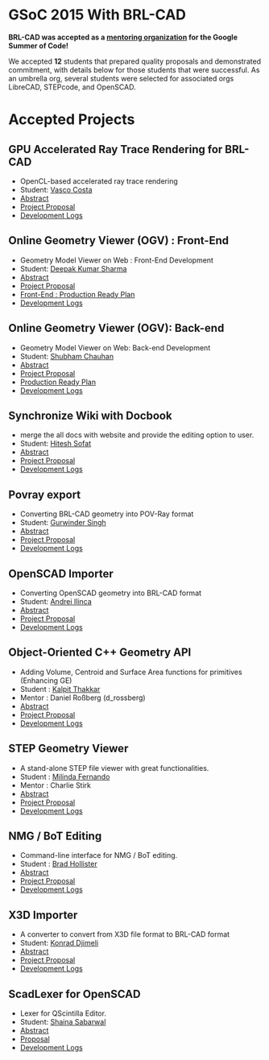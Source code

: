 # GSoC 2015 With BRL-CAD

**BRL-CAD was accepted as a [mentoring
organization](http://www.google-melange.com/) for the Google Summer of
Code!**

We accepted **12** students that prepared quality proposals and
demonstrated commitment, with details below for those students that were
successful. As an umbrella org, several students were selected for
associated orgs LibreCAD, STEPcode, and OpenSCAD.

# Accepted Projects

## GPU Accelerated Ray Trace Rendering for BRL-CAD

-   OpenCL-based accelerated ray trace rendering
-   Student: [Vasco Costa](user/vasco.costa.md)
-   [Abstract](https://www.google-melange.com/gsoc/project/details/google/gsoc2015/vasc/5657382461898752)
-   [Project Proposal](user/vasco.costa/GSoC15/proposal.md)
-   [Development Logs](user/vasco.costa/GSoC15/logs.md)

## Online Geometry Viewer (OGV) : Front-End

-   Geometry Model Viewer on Web : Front-End Development
-   Student: [Deepak Kumar Sharma](user/Deekaysharma.md)
-   [Abstract](http://www.google-melange.com/gsoc/project/details/google/gsoc2015/deepakkumarsharma/5764640680181760)
-   [Project Proposal](user/Deekaysharma/GSoC2015/Proposal.md)
-   [Front-End : Production Ready Plan](user/Deekaysharma/GSoc15/OGV_production_ready_plan.md)
-   [Development Logs](user/Deekaysharma/logs.md)

## Online Geometry Viewer (OGV): Back-end

-   Geometry Model Viewer on Web: Back-end Development
-   Student: [Shubham Chauhan](user/MeShubham99.md)
-   [Abstract](https://www.google-melange.com/gsoc/project/details/google/gsoc2015/meshubham99/5639274879778816)
-   [Project Proposal](user/MeShubham99/GSoc15/proposal.md)
-   [Production Ready Plan](http://brlcad.org/wiki/user/MeShubham99/GSoc15/OGV_production_ready_plan)
-   [Development Logs](user/MeShubham99/GSoc15/log_development.md)

## Synchronize Wiki with Docbook

-   merge the all docs with website and provide the editing option to
    user.
-   Student: [Hitesh Sofat](user/Hiteshsofat.md)
-   [Abstract](https://www.google-melange.com/gsoc/project/details/google/gsoc2015/hitesh123/5757334940811264)
-   [Project Proposal](user/Hiteshsofat/GSoc15/proposal.md)
-   [Development Logs](user/Hiteshsofat/GSoc15/log_development.md)

## Povray export

-   Converting BRL-CAD geometry into POV-Ray format
-   Student: [Gurwinder Singh](user/Gurwinder_Singh.md)
-   [Abstract](https://www.google-melange.com/gsoc/project/details/google/gsoc2015/gurwinder_singh_bains/5639274879778816)
-   [Project Proposal](user/Gurwinder_Singh/GSoc15/proposal.md)
-   [Development Logs](user/Gurwinder_Singh/GSoc15/log_development.md)

## OpenSCAD Importer

-   Converting OpenSCAD geometry into BRL-CAD format
-   Student: [Andrei Ilinca](user/Andrei.ilinca24.md)
-   [Abstract](https://www.google-melange.com/gsoc/project/details/google/gsoc2015/andrei_il/5676830073815040)
-   [Project Proposal](user/Andrei.ilinca24/Proposal.md)
-   [Development Logs](user/Andrei.ilinca24/logs.md)

## Object-Oriented C++ Geometry API

-   Adding Volume, Centroid and Surface Area functions for primitives
    (Enhancing GE)
-   Student : [Kalpit Thakkar](user/Dracarys983.md)
-   Mentor : Daniel Roßberg (d_rossberg)
-   [Abstract](https://www.google-melange.com/gsoc/project/details/google/gsoc2015/dracarys983/5750085036015616)
-   [Project Proposal](user/Dracarys983/Proposal.md)
-   [Development Logs](user/Dracarys983/Development_Logs.md)

## STEP Geometry Viewer

-   A stand-alone STEP file viewer with great functionalities.
-   Student : [Milinda Fernando](user/MilindaFernando.md)
-   Mentor : Charlie Stirk
-   [Abstract](user/MilindaFernando/abstract.md)
-   [Project Proposal](user/MilindaFernando/gsoc2015_project_proposal.md)
-   [Development Logs](user/MilindaFernando/gsoc2015_devlog.md)

## NMG / BoT Editing

-   Command-line interface for NMG / BoT editing.
-   Student : [Brad Hollister](user/Bhollister.md)
-   [Abstract](https://www.google-melange.com/gsoc/project/details/google/gsoc2015/brad_h/5697982787747840)
-   [Project Proposal](user/Bhollister/Proposal.md)
-   [Development Logs](user/Bhollister/DevLog.md)

## X3D Importer

-   A converter to convert from X3D file format to BRL-CAD format
-   Student: [Konrad Djimeli](user/Konrado_DJ.md)
-   [Abstract](https://www.google-melange.com/gsoc/project/details/google/gsoc2015/djimeli/5634387206995968)
-   [Project Proposal](user/Konrado_DJ/GSoc2015/Proposal/X3D_Importer.md)
-   [Development Logs](user/Konrado_DJ/GSoc2015/logs.md)

## ScadLexer for OpenSCAD

-   Lexer for QScintilla Editor.
-   Student: [Shaina Sabarwal](user/Shainasabarwal.md)
-   [Abstract](https://www.google-melange.com/gsoc/project/details/google/gsoc2015/shaina/5684049913839616)
-   [Proposal](user/Shainasabarwal/ScadLexer_for_ScintillaEditor.md#Title:_SCAD_lexer_for_QScintilla_Editor)
-   [Development Logs](user/Shainasabarwal/GSoC15/logs.md)
